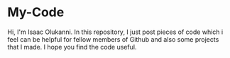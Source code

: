 # My-Code
Hi, I'm Isaac Olukanni.
In this repository, I just post pieces of code which i feel can be helpful for fellow members of Github and also some projects that I made.
I hope you find the code useful.
